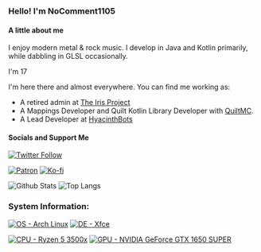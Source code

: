 ### Hello! I'm NoComment1105


#### A little about me
I enjoy modern metal & rock music. I develop in Java and Kotlin primarily, while dabbling in GLSL occasionally.

I'm 17

I'm here there and almost everywhere. You can find me working as:
- A retired admin at [The Iris Project](https://irisshaders.net)
- A Mappings Developer and Quilt Kotlin Library Developer with [QuiltMC](https://quiltmc.org). 
- A Lead Developer at [HyacinthBots](https://github.com/HyacinthBots)

#### Socials and Support Me
[![Twitter Follow](https://img.shields.io/twitter/follow/NoComment1105?label=%40NoComment1105&style=social)](https://twitter.com/NoComment1105) 

[![Patron](https://img.shields.io/badge/Patreon-F96854?style=for-the-badge&logo=patreon&logoColor=white)](https://www.patreon.com/NoComment1105)
[![Ko-fi](https://img.shields.io/badge/Ko--fi-F16061?style=for-the-badge&logo=ko-fi&logoColor=white)](https://ko-fi.com/nocomment1105)

![Github Stats](https://github-readme-stats.vercel.app/api?username=NoComment1105&count_private=true&show_icons=true&include_all_commits=true&theme=dracula) 
![Top Langs](https://github-readme-stats.vercel.app/api/top-langs/?username=NoComment1105&layout=compact&theme=dracula)


### System Information:

[![OS - Arch Linux](https://img.shields.io/badge/Arch_Linux-1793D1?style=for-the-badge&logo=arch-linux&logoColor=white)](https://archlinux.org)
[![DE - Xfce](https://img.shields.io/badge/Xfce-black?style=for-the-badge&logo=xfce&logoColor=white)](https://xfce.org)

[![CPU - Ryzen 5 3500x](https://img.shields.io/badge/Ryzen_5_3500x-ED1C24?style=for-the-badge&logo=amd&logoColor=white)](https://www.techpowerup.com/cpu-specs/ryzen-5-3500x.c2264)
[![GPU - NVIDIA GeForce GTX 1650 SUPER](https://img.shields.io/badge/GTX_1650_SUPER-76b900?style=for-the-badge&logo=nvidia&logoColor=white)](https://www.techpowerup.com/gpu-specs/asus-phoenix-gtx-1650-super-oc.b7470)
